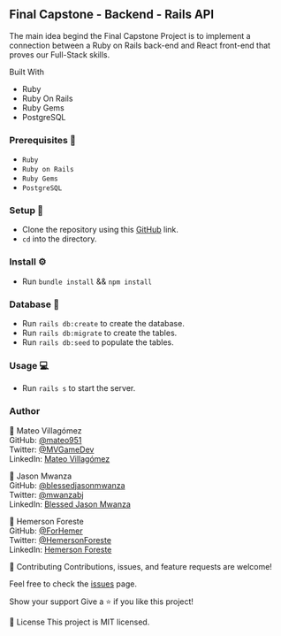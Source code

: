 ## Final Capstone - Backend - Rails API  ##

The main idea begind the Final Capstone Project is to implement a connection between a Ruby on Rails back-end and React front-end that proves our Full-Stack skills.

Built With

- Ruby
- Ruby On Rails
- Ruby Gems
- PostgreSQL

### Prerequisites 📌
- `Ruby`
- `Ruby on Rails` 
- `Ruby Gems` 
- `PostgreSQL`

### Setup 🔂 
- Clone the repository using this [GitHub](https://github.com/mateo951/Final-Capstone-backend.git) link.
- `cd` into the directory. 

### Install ⚙️
- Run `bundle install` && `npm install`

### Database 💾
- Run `rails db:create` to create the database.
- Run `rails db:migrate` to create the tables.
- Run `rails db:seed` to populate the tables.

### Usage 💻
- Run `rails s` to start the server.
  
### Author ###
👤 Mateo Villagómez<br>
GitHub: [@mateo951](https://github.com/mateo951)<br>
Twitter: [@MVGameDev](https://twitter.com/MVGameDev)<br>
LinkedIn: [Mateo Villagómez](https://www.linkedin.com/in/mateo-villagómez/)<br>

👤 Jason Mwanza<br>
GitHub: [@blessedjasonmwanza](https://github.com/blessedjasonmwanza)<br>
Twitter: [@mwanzabj](https://twitter.com/mwanzabj)<br>
LinkedIn: [Blessed Jason Mwanza](https://www.linkedin.com/in/blessedjasonmwanza/)<br>

👤 Hemerson Foreste<br>
GitHub: [@ForHemer](https://github.com/ForHemer)<br>
Twitter: [@HemersonForeste](https://twitter.com/HemersonForeste)<br>
LinkedIn: [Hemerson Foreste](https://www.linkedin.com/in/hemerson-foreste/)<br>

🤝 Contributing
Contributions, issues, and feature requests are welcome!

Feel free to check the [issues](https://github.com/mateo951/Final-Capstone-backend/issues) page.

Show your support
Give a ⭐️ if you like this project!

📝 License
This project is MIT licensed.


